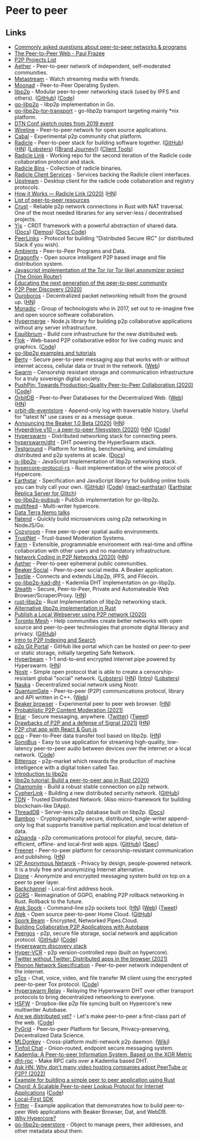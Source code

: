 # Peer to peer

## Links

- [Commonly asked questions about peer-to-peer networks & programs](https://github.com/noffle/p2p-faq/)
- [The Peer-to-Peer Web - Paul Frazee](https://www.youtube.com/watch?v=-ep0ZIe6i10)
- [P2P Projects List](https://github.com/moshest/p2p-index)
- [Aether](https://github.com/nehbit/aether) - Peer-to-peer network of independent, self-moderated communities.
- [Metastream](https://github.com/samuelmaddock/metastream) - Watch streaming media with friends.
- [Moonad](https://github.com/moonad/Whitepaper) - Peer-to-Peer Operating System.
- [libp2p](https://libp2p.io/) - Modular peer-to-peer networking stack (used by IPFS and others). ([GitHub](https://github.com/libp2p)) ([Code](https://github.com/libp2p/libp2p))
- [go-libp2p](https://github.com/libp2p/go-libp2p) - libp2p implementation in Go.
- [go-libp2p-tor-transport](https://github.com/berty/go-libp2p-tor-transport) - go-libp2p transport targeting mainly \*nix platform.
- [DTN Conf sketch notes from 2019 event](https://twitter.com/_lrlna/status/1129361644134567936)
- [Wireline](https://www.wireline.io/#about) - Peer-to-peer network for open source applications.
- [Cabal](https://cabal.chat/) - Experimental p2p community chat platform.
- [Radicle](https://radicle.xyz/) - Peer-to-peer stack for building software together. ([GitHub](https://github.com/radicle-dev)) ([HN](https://news.ycombinator.com/item?id=25313010)) ([Lobsters](https://lobste.rs/s/6tbq79/radicle_peer_peer_stack_for_code)) ([[Brand Journey](https://twitter.com/brandonhaslegs/status/1334207549273419777)]) ([Client Tools](https://github.com/radicle-dev/radicle-client-tools))
- [Radicle Link](https://github.com/radicle-dev/radicle-link) - Working repo for the second iteration of the Radicle code collaboration protocol and stack.
- [Radicle Bins](https://github.com/radicle-dev/radicle-bins) - Collection of radicle binaries.
- [Radicle Client Services](https://github.com/radicle-dev/radicle-client-services) - Services backing the Radicle client interfaces.
- [Upstream](https://github.com/radicle-dev/radicle-upstream) - Desktop client for the radicle code collaboration and registry protocols.
- [How it Works — Radicle Link (2020)](https://radicle.xyz/radicle-link.html) ([HN](https://news.ycombinator.com/item?id=24382589))
- [List of peer-to-peer resources](https://github.com/kgryte/awesome-peer-to-peer)
- [Crust](https://github.com/maidsafe/crust) - Reliable p2p network connections in Rust with NAT traversal. One of the most needed libraries for any server-less / decentralised projects.
- [Yjs](https://github.com/yjs/yjs) - CRDT framework with a powerful abstraction of shared data. ([Docs](https://docs.yjs.dev/)) ([Demos](https://github.com/yjs/yjs-demos)) ([Docs Code](https://github.com/yjs/docs))
- [PeerLinks](https://github.com/peerlinks/peerlinks) - Protocol for building "Distributed Secure IRC" (or distributed Slack if you wish).
- [Ambients](https://github.com/aphelionz/ambients) - Peer-to-Peer Programs and Data.
- [Dragonfly](https://github.com/dragonflyoss/Dragonfly) - Open source intelligent P2P based image and file distribution system.
- [Javascript implementation of the Tor (or Tor like) anonymizer project (The Onion Router)](https://github.com/Ayms/node-Tor)
- [Educating the next generation of the peer-to-peer community](https://accessp2p.xyz/)
- [P2P Peer Discovery (2020)](https://jsantell.com/p2p-peer-discovery)
- [Ouroboros](https://ouroboros.rocks/) - Decentralized packet networking rebuilt from the ground up. ([HN](https://news.ycombinator.com/item?id=22052416))
- [Monadic](https://monadic.xyz/) - Group of technologists who in 2017, set out to re-imagine free and open source software collaboration.
- [Hypermerge](https://github.com/automerge/hypermerge) - Node.js library for building p2p collaborative applications without any server infrastructure.
- [Equilibrium](https://equilibrium.co/) - Build core infrastructure for the new distributed web.
- [Flok](https://munshkr.github.io/flok/) - Web-based P2P collaborative editor for live coding music and graphics. ([Code](https://github.com/munshkr/flok))
- [go-libp2p examples and tutorials](https://github.com/libp2p/go-libp2p-examples)
- [Berty](https://github.com/berty/berty) - Secure peer-to-peer messaging app that works with or without internet access, cellular data or trust in the network. ([Web](https://berty.tech/))
- [Swarm](https://github.com/ethersphere/swarm) - Censorship resistant storage and communication infrastructure for a truly sovereign digital society.
- [PushPin: Towards Production-Quality Peer-to-Peer Collaboration (2020)](https://martin.kleppmann.com/papers/pushpin-papoc20.pdf) ([Code](https://github.com/ept/pushpin-papoc))
- [OrbitDB](https://github.com/orbitdb/orbit-db) - Peer-to-Peer Databases for the Decentralized Web. ([Web](https://orbitdb.org/)) ([HN](https://news.ycombinator.com/item?id=26310094))
- [orbit-db-eventstore](https://github.com/orbitdb/orbit-db-eventstore) - Append-only log with traversable history. Useful for "latest N" use cases or as a message queue.
- [Announcing the Beaker 1.0 Beta (2020)](https://beakerbrowser.com/2020/05/14/beaker-1-0-beta.html) ([HN](https://news.ycombinator.com/item?id=23182775))
- [Hyperdrive v10 – a peer-to-peer filesystem (2020)](https://blog.hypercore-protocol.org/posts/announcing-hyperdrive-10/) ([HN](https://news.ycombinator.com/item?id=23180572)) ([Code](https://github.com/hypercore-protocol/hyperdrive))
- [Hyperswarm](https://github.com/hyperswarm/hyperswarm) - Distributed networking stack for connecting peers.
- [hyperswarm/dht](https://github.com/hyperswarm/dht) - DHT powering the HyperSwarm stack.
- [Testground](https://github.com/testground/testground) - Platform for testing, benchmarking, and simulating distributed and p2p systems at scale. ([Docs](https://docs.testground.ai/))
- [js-libp2p](https://github.com/libp2p/js-libp2p) - JavaScript Implementation of libp2p networking stack.
- [hypercore-protocol-rs](https://github.com/Frando/hypercore-protocol-rs) - Rust implementation of the wire protocol of Hypercore.
- [Earthstar](https://earthstar-project.org/) - Specification and JavaScript library for building online tools you can truly call your own. ([GitHub](https://github.com/earthstar-project)) ([Code](https://github.com/earthstar-project/earthstar)) ([react-earthstar](https://github.com/earthstar-project/react-earthstar)) ([Earthstar Replica Server for Glitch](https://github.com/earthstar-project/replica-server-glitch))
- [go-libp2p-pubsub](https://github.com/libp2p/go-libp2p-pubsub) - PubSub implementation for go-libp2p.
- [multifeed](https://github.com/kappa-db/multifeed) - Multi-writer hypercore.
- [Data Terra Nemo talks](https://www.youtube.com/channel/UCp-7zAsouqg4LP4xULhYhcg/videos)
- [flatend](https://github.com/lithdew/flatend) - Quickly build microservices using p2p networking in NodeJS/Go.
- [Cozyroom](https://cozyroom.xyz/) - Free peer-to-peer spatial audio environments.
- [TrustNet](https://cblgh.org/articles/trustnet.html) - Trust-based Moderation Systems.
- [Farm](https://github.com/inkandswitch/farm) - Extensible, programmable environment with real-time and offline collaboration with other users and no mandatory infrastructure.
- [Network Coding in P2P Networks (2020)](https://adlrocha.substack.com/p/adlrocha-network-coding-in-p2p-networks) ([HN](https://news.ycombinator.com/item?id=24250739))
- [Aether](https://getaether.net/) - Peer-to-peer ephemeral public communities.
- [Beaker Social](https://github.com/beakerbrowser/social) - Peer-to-peer social media. A Beaker application.
- [Textile](https://github.com/textileio/textile) - Connects and extends Libp2p, IPFS, and Filecoin.
- [go-libp2p-kad-dht](https://github.com/libp2p/go-libp2p-kad-dht) - Kademlia DHT implementation on go-libp2p.
- [Stealth](https://github.com/tholian-network/stealth) - Secure, Peer-to-Peer, Private and Automateable Web Browser/Scraper/Proxy. ([HN](https://news.ycombinator.com/item?id=24816376))
- [rust-libp2p](https://github.com/libp2p/rust-libp2p) - Rust Implementation of libp2p networking stack.
- [Alternative libp2p implementation in Rust](https://github.com/netwarps/libp2p-rs)
- [Publish a Local Webserver using P2P network (2020)](https://support.diode.io/article/ss32engxlq)
- [Toronto Mesh](https://tomesh.net/) - Help communities create better networks with open source and peer-to-peer technologies that promote digital literacy and privacy. ([GitHub](https://github.com/tomeshnet))
- [Intro to P2P Indexing and Search](https://github.com/hypercore-protocol/p2p-indexing-and-search)
- [p2p Git Portal](https://github.com/happybeing/p2p-git-portal-poc) - GitHub like portal which can be hosted on peer-to-peer or static storage, initially targeting Safe Network.
- [Hyperbeam](https://github.com/mafintosh/hyperbeam) - 1-1 end-to-end encrypted internet pipe powered by Hyperswarm. ([HN](https://news.ycombinator.com/item?id=25407174))
- [Nostr](https://github.com/fiatjaf/nostr) - Simple open protocol that is able to create a censorship-resistant global "social" network. ([Lobsters](https://lobste.rs/s/bxguql/nostr_notes_other_stuff_transmitted_by)) ([HN](https://news.ycombinator.com/item?id=29749061)) ([Intro](https://wiki.wellorder.net/post/nostr-intro/)) ([Lobsters](https://lobste.rs/s/mv74ka/nostr_introduction))
- [Nauka](https://github.com/basantagoswami/nauka) - Decentralized social network using Nostr.
- [QuantumGate](https://github.com/kareldonk/QuantumGate) - Peer-to-peer (P2P) communications protocol, library and API written in C++. ([Web](http://www.quantumgate.org/))
- [Beaker browser](https://beakerbrowser.com/) - Experimental peer to peer web browser. ([HN](https://news.ycombinator.com/item?id=25753908))
- [Probablistic P2P Content Moderation (2021)](https://generativist.falsifiable.com/metaverse/probablistic-p2p-content-moderation)
- [Briar](https://briarproject.org/) - Secure messaging, anywhere. ([Twitter](https://twitter.com/BriarApp)) ([Tweet](https://twitter.com/andrestaltz/status/1497632169673506816))
- [Drawbacks of P2P and a defense of Signal (2021)](https://changelog.complete.org/archives/10216-the-hidden-drawbacks-of-p2p-and-a-defense-of-signal) ([HN](https://news.ycombinator.com/item?id=25976439))
- [P2P chat app with React & Gun.js](https://github.com/dabit3/react-p2p-messaging)
- [pcp](https://github.com/dennis-tra/pcp) - Peer-to-Peer data transfer tool based on libp2p. ([HN](https://news.ycombinator.com/item?id=26124236))
- [SonoBus](https://sonobus.net/) - Easy to use application for streaming high-quality, low-latency peer-to-peer audio between devices over the internet or a local network. ([Code](https://github.com/essej/sonobus))
- [Bittensor](https://github.com/opentensor/bittensor) - p2p-market which rewards the production of machine intelligence with a digital token called Tao.
- [Introduction to libp2p](https://proto.school/introduction-to-libp2p)
- [libp2p tutorial: Build a peer-to-peer app in Rust (2020)](https://blog.logrocket.com/libp2p-tutorial-build-a-peer-to-peer-app-in-rust/)
- [Chamomile](https://github.com/cypherlink/chamomile) - Build a robust stable connection on p2p network.
- [CypherLink](https://cypherlink.io/) - Building a new distributed security network. ([GitHub](https://github.com/cypherlink))
- [TDN](https://github.com/cypherlink/TDN) - Trusted Distributed Network. (Also micro-framework for building blockchain-like DApp).
- [ThreadDB](https://github.com/textileio/go-threads) - Server-less p2p database built on libp2p. ([Docs](https://docs.textile.io/threads/))
- [Bamboo](https://github.com/AljoschaMeyer/bamboo) - Cryptographically secure, distributed, single-writer append-only log that supports transitive partial replication and local deletion of data.
- [p2panda](https://p2panda.org/) - p2p communications protocol for playful, secure, data-efficient, offline- and local-first web apps. ([GitHub](https://github.com/p2panda)) ([Spec](https://github.com/p2panda/design-document))
- [Freenet](https://freenetproject.org/index.html) - Peer-to-peer platform for censorship-resistant communication and publishing. ([HN](https://news.ycombinator.com/item?id=28587220))
- [I2P Anonymous Network](https://geti2p.net/en/) - Privacy by design, people-powered network. It is a truly free and anonymizing Internet alternative.
- [Dione](https://github.com/Dione-Software/dione) - Anonymize and encrypted messaging system build on top on a peer to peer layer.
- [Backchannel](https://github.com/inkandswitch/backchannel) - Local-first address book.
- [GGRS](https://github.com/gschup/ggrs) - Reimagination of GGPO, enabling P2P rollback networking in Rust. Rollback to the future.
- [Atek Spork](https://github.com/atek-cloud/spork) - Command-line p2p sockets tool. ([HN](https://news.ycombinator.com/item?id=28915872)) ([Web](https://spork.sh/)) ([Tweet](https://twitter.com/pfrazee/status/1453113591939403780))
- [Atek](https://atek.cloud/) - Open source peer-to-peer Home Cloud. ([GitHub](https://github.com/atek-cloud))
- [Spork Beam](https://atek.cloud/blog/spork-beam) - Encrypted, Networked Pipes.Cloud.
- [Building Collaborative P2P Applications with Autobase](https://github.com/hypercore-protocol/p2p-multiwriter-with-autobase)
- [Peergos](https://peergos.org/) - p2p, secure file storage, social network and application protocol. ([GitHub](https://github.com/Peergos)) ([Code](https://github.com/Peergos/Peergos))
- [Hyperswarm discovery stack](https://github.com/hyperswarm/discovery)
- [Hyper-VCR](https://github.com/pfrazee/hyper-vcr) - p2p version-controlled repo (built on hypercore).
- [Twitter without Twitter: Distributed apps in the browser (2021)](https://www.youtube.com/watch?v=YJ6hX_x4_tw)
- [Phonon Network Specification](https://github.com/GridPlus/phonon-network) - Peer-to-peer network independent of the internet.
- [qTox](https://qtox.github.io/) - Chat, voice, video, and file transfer IM client using the encrypted peer-to-peer Tox protocol. ([Code](https://github.com/qTox/qTox))
- [Hyperswarm Relay](https://github.com/hyperswarm/dht-relay) - Relaying the Hyperswarm DHT over other transport protocols to bring decentralized networking to everyone.
- [HSFW](https://github.com/pfrazee/hyper-sfw) - Dropbox-like p2p file syncing built on Hypercore's new multiwriter Autobase.
- [Are we distributed yet?](https://arewedistributedyet.com/) - Let's make peer-to-peer a first-class part of the web. ([Code](https://github.com/arewedistributedyet/arewedistributedyet))
- [PyGrid](https://github.com/OpenMined/PyGrid) - Peer-to-peer Platform for Secure, Privacy-preserving, Decentralized Data Science.
- [MLDonkey](https://github.com/ygrek/mldonkey) - Cross-platform multi-network p2p daemon. ([Wiki](http://mldonkey.sourceforge.net/Main_Page))
- [Tinfoil Chat](https://github.com/maqp/tfc) - Onion-routed, endpoint secure messaging system.
- [Kademlia: A Peer-to-peer Information System. Based on the XOR Metric](https://pdos.csail.mit.edu/~petar/papers/maymounkov-kademlia-lncs.pdf)
- [dht-rpc](https://github.com/mafintosh/dht-rpc) - Make RPC calls over a Kademlia based DHT.
- [Ask HN: Why don't many video hosting companies adopt PeerTube or P2P? (2022)](https://news.ycombinator.com/item?id=30539791)
- [Example for building a simple peer to peer application using Rust](https://github.com/zupzup/rust-peer-to-peer-example)
- [Chord: A Scalable Peer-to-peer Lookup Protocol for Internet Applications](https://pdos.csail.mit.edu/papers/ton:chord/paper-ton.pdf) ([Code](https://github.com/arriqaaq/chord))
- [Local-First SDK](https://github.com/cloudpeers/tlfs)
- [Fritter](https://github.com/beakerbrowser/fritter) - Example application that demonstrates how to build peer-to-peer Web applications with Beaker Browser, Dat, and WebDB.
- [Why Hypercore?](https://github.com/pfrazee/why-hypercore)
- [go-libp2p-peerstore](https://github.com/libp2p/go-libp2p-peerstore) - Object to manage peers, their addresses, and other metadata about them.